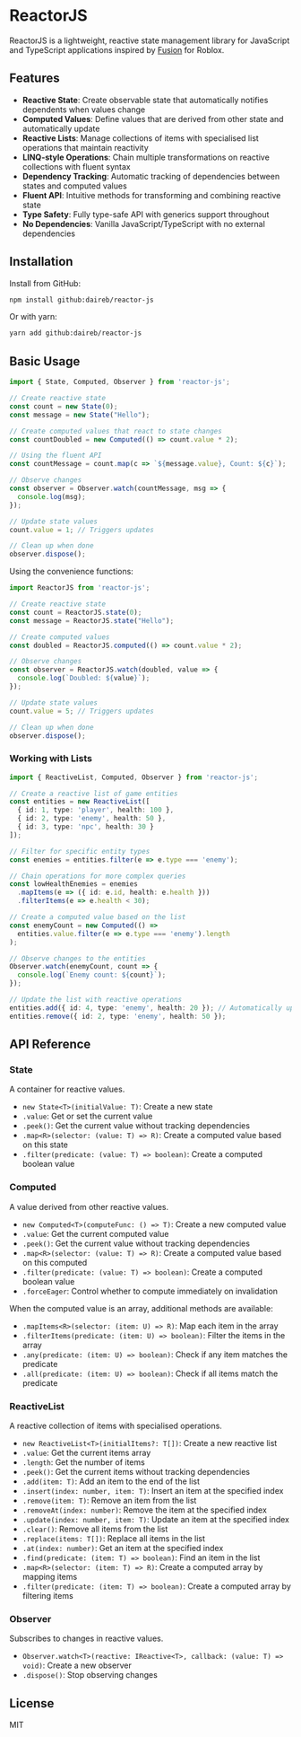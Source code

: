 # ReactorJS

ReactorJS is a lightweight, reactive state management library for JavaScript and TypeScript applications inspired by [Fusion](https://elttob.uk/Fusion) for Roblox.

## Features

- **Reactive State**: Create observable state that automatically notifies dependents when values change
- **Computed Values**: Define values that are derived from other state and automatically update
- **Reactive Lists**: Manage collections of items with specialised list operations that maintain reactivity
- **LINQ-style Operations**: Chain multiple transformations on reactive collections with fluent syntax
- **Dependency Tracking**: Automatic tracking of dependencies between states and computed values
- **Fluent API**: Intuitive methods for transforming and combining reactive state
- **Type Safety**: Fully type-safe API with generics support throughout
- **No Dependencies**: Vanilla JavaScript/TypeScript with no external dependencies

## Installation

Install from GitHub:

```bash
npm install github:daireb/reactor-js
```

Or with yarn:

```bash
yarn add github:daireb/reactor-js
```

## Basic Usage

```typescript
import { State, Computed, Observer } from 'reactor-js';

// Create reactive state
const count = new State(0);
const message = new State("Hello");

// Create computed values that react to state changes
const countDoubled = new Computed(() => count.value * 2);

// Using the fluent API
const countMessage = count.map(c => `${message.value}, Count: ${c}`);

// Observe changes
const observer = Observer.watch(countMessage, msg => {
  console.log(msg);
});

// Update state values
count.value = 1; // Triggers updates

// Clean up when done
observer.dispose();
```

Using the convenience functions:

```typescript
import ReactorJS from 'reactor-js';

// Create reactive state
const count = ReactorJS.state(0);
const message = ReactorJS.state("Hello");

// Create computed values
const doubled = ReactorJS.computed(() => count.value * 2);

// Observe changes
const observer = ReactorJS.watch(doubled, value => {
  console.log(`Doubled: ${value}`);
});

// Update state values
count.value = 5; // Triggers updates

// Clean up when done
observer.dispose();
```

### Working with Lists

```typescript
import { ReactiveList, Computed, Observer } from 'reactor-js';

// Create a reactive list of game entities
const entities = new ReactiveList([
  { id: 1, type: 'player', health: 100 },
  { id: 2, type: 'enemy', health: 50 },
  { id: 3, type: 'npc', health: 30 }
]);

// Filter for specific entity types
const enemies = entities.filter(e => e.type === 'enemy');

// Chain operations for more complex queries
const lowHealthEnemies = enemies
  .mapItems(e => ({ id: e.id, health: e.health }))
  .filterItems(e => e.health < 30);

// Create a computed value based on the list
const enemyCount = new Computed(() => 
  entities.value.filter(e => e.type === 'enemy').length
);

// Observe changes to the entities
Observer.watch(enemyCount, count => {
  console.log(`Enemy count: ${count}`);
});

// Update the list with reactive operations
entities.add({ id: 4, type: 'enemy', health: 20 }); // Automatically updates all derived values
entities.remove({ id: 2, type: 'enemy', health: 50 });
```

## API Reference

### State<T>

A container for reactive values.

- `new State<T>(initialValue: T)`: Create a new state
- `.value`: Get or set the current value
- `.peek()`: Get the current value without tracking dependencies
- `.map<R>(selector: (value: T) => R)`: Create a computed value based on this state
- `.filter(predicate: (value: T) => boolean)`: Create a computed boolean value

### Computed<T>

A value derived from other reactive values.

- `new Computed<T>(computeFunc: () => T)`: Create a new computed value
- `.value`: Get the current computed value
- `.peek()`: Get the current value without tracking dependencies
- `.map<R>(selector: (value: T) => R)`: Create a computed value based on this computed
- `.filter(predicate: (value: T) => boolean)`: Create a computed boolean value
- `.forceEager`: Control whether to compute immediately on invalidation

When the computed value is an array, additional methods are available:

- `.mapItems<R>(selector: (item: U) => R)`: Map each item in the array
- `.filterItems(predicate: (item: U) => boolean)`: Filter the items in the array
- `.any(predicate: (item: U) => boolean)`: Check if any item matches the predicate
- `.all(predicate: (item: U) => boolean)`: Check if all items match the predicate

### ReactiveList<T>

A reactive collection of items with specialised operations.

- `new ReactiveList<T>(initialItems?: T[])`: Create a new reactive list
- `.value`: Get the current items array
- `.length`: Get the number of items
- `.peek()`: Get the current items without tracking dependencies
- `.add(item: T)`: Add an item to the end of the list
- `.insert(index: number, item: T)`: Insert an item at the specified index
- `.remove(item: T)`: Remove an item from the list
- `.removeAt(index: number)`: Remove the item at the specified index
- `.update(index: number, item: T)`: Update an item at the specified index
- `.clear()`: Remove all items from the list
- `.replace(items: T[])`: Replace all items in the list
- `.at(index: number)`: Get an item at the specified index
- `.find(predicate: (item: T) => boolean)`: Find an item in the list
- `.map<R>(selector: (item: T) => R)`: Create a computed array by mapping items
- `.filter(predicate: (item: T) => boolean)`: Create a computed array by filtering items

### Observer

Subscribes to changes in reactive values.

- `Observer.watch<T>(reactive: IReactive<T>, callback: (value: T) => void)`: Create a new observer
- `.dispose()`: Stop observing changes

## License

MIT